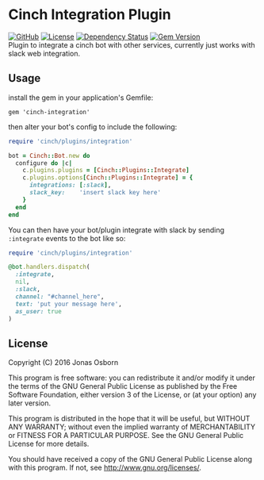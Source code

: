 # Cinch Integration Plugin
[![GitHub](https://img.shields.io/badge/github-Xzanth/cinch-integrate-blue.svg)](http://github.com/Xzanth/cinch-integrate)
[![License](https://img.shields.io/badge/license-GPLv3-blue.svg)](#license)
[![Dependency Status](https://img.shields.io/gemnasium/Xzanth/cinch-integrate.svg)](https://gemnasium.com/Xzanth/cinch-integrate)
[![Gem Version](https://badge.fury.io/rb/cinch-integrate.svg)](https://badge.fury.io/rb/cinch-integrate)  
Plugin to integrate a cinch bot with other services, currently just works with
slack web integration.

## Usage
install the gem in your application's Gemfile:

    gem 'cinch-integration'

then alter your bot's config to include the following:

~~~~~~~~~~~~~~~~~~~~~~~~~~~~~~~~~~~~~~~~ ruby
require 'cinch/plugins/integration'

bot = Cinch::Bot.new do
  configure do |c|
    c.plugins.plugins = [Cinch::Plugins::Integrate]
    c.plugins.options[Cinch::Plugins::Integrate] = {
      integrations: [:slack],
      slack_key:    'insert slack key here'
    }
  end
end
~~~~~~~~~~~~~~~~~~~~~~~~~~~~~~~~~~~~~~~~

You can then have your bot/plugin integrate with slack by sending `:integrate`
events to the bot like so:

~~~~~~~~~~~~~~~~~~~~~~~~~~~~~~~~~~~~~~~~ ruby
require 'cinch/plugins/integration'

@bot.handlers.dispatch(
  :integrate,
  nil,
  :slack,
  channel: "#channel_here",
  text: 'put your message here',
  as_user: true
)
~~~~~~~~~~~~~~~~~~~~~~~~~~~~~~~~~~~~~~~~

## License
Copyright (C) 2016 Jonas Osborn

This program is free software: you can redistribute it and/or modify
it under the terms of the GNU General Public License as published by
the Free Software Foundation, either version 3 of the License, or
(at your option) any later version.

This program is distributed in the hope that it will be useful,
but WITHOUT ANY WARRANTY; without even the implied warranty of
MERCHANTABILITY or FITNESS FOR A PARTICULAR PURPOSE.  See the
GNU General Public License for more details.

You should have received a copy of the GNU General Public License
along with this program.  If not, see <http://www.gnu.org/licenses/>.
